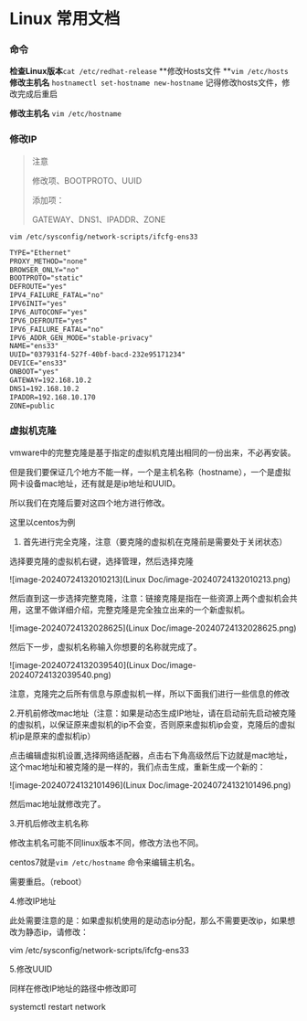 # Linux 常用文档

### 命令

**检查Linux版本**`cat /etc/redhat-release`
**修改Hosts文件 **`vim /etc/hosts`
**修改主机名** `hostnamectl set-hostname new-hostname` 记得修改hosts文件，修改完成后重启

**修改主机名** `vim /etc/hostname`



### 修改IP

> 注意
>
> 修改项、BOOTPROTO、UUID
>
> 添加项：
>
> GATEWAY、DNS1、IPADDR、ZONE

```shell
vim /etc/sysconfig/network-scripts/ifcfg-ens33
```

```latex
TYPE="Ethernet"
PROXY_METHOD="none"
BROWSER_ONLY="no"
BOOTPROTO="static"
DEFROUTE="yes"
IPV4_FAILURE_FATAL="no"
IPV6INIT="yes"
IPV6_AUTOCONF="yes"
IPV6_DEFROUTE="yes"
IPV6_FAILURE_FATAL="no"
IPV6_ADDR_GEN_MODE="stable-privacy"
NAME="ens33"
UUID="037931f4-527f-40bf-bacd-232e95171234"
DEVICE="ens33"
ONBOOT="yes"
GATEWAY=192.168.10.2
DNS1=192.168.10.2
IPADDR=192.168.10.170
ZONE=public
```

### 虚拟机克隆

vmware中的完整克隆是基于指定的虚拟机克隆出相同的一份出来，不必再安装。

但是我们要保证几个地方不能一样，一个是主机名称（hostname），一个是虚拟网卡设备mac地址，还有就是是ip地址和UUID。

所以我们在克隆后要对这四个地方进行修改。

这里以centos为例

1. 首先进行完全克隆，注意（要克隆的虚拟机在克隆前是需要处于关闭状态）

选择要克隆的虚拟机右键，选择管理，然后选择克隆

![image-20240724132010213](Linux Doc/image-20240724132010213.png)

然后直到这一步选择完整克隆，注意：链接克隆是指在一些资源上两个虚拟机会共用，这里不做详细介绍，完整克隆是完全独立出来的一个新虚拟机。

![image-20240724132028625](Linux Doc/image-20240724132028625.png)

然后下一步，虚拟机名称输入你想要的名称就完成了。

![image-20240724132039540](Linux Doc/image-20240724132039540.png)

注意，克隆完之后所有信息与原虚拟机一样，所以下面我们进行一些信息的修改

2.开机前修改mac地址（注意：如果是动态生成IP地址，请在启动前先启动被克隆的虚拟机，以保证原来虚拟机的ip不会变，否则原来虚拟机ip会变，克隆后的虚拟机ip是原来的虚拟机ip）

点击编辑虚拟机设置,选择网络适配器，点击右下角高级然后下边就是mac地址，这个mac地址和被克隆的是一样的，我们点击生成，重新生成一个新的：

![image-20240724132101496](Linux Doc/image-20240724132101496.png)

然后mac地址就修改完了。

3.开机后修改主机名称

修改主机名可能不同linux版本不同，修改方法也不同。

centos7就是`vim /etc/hostname` 命令来编辑主机名。

需要重启。（reboot）

4.修改IP地址 

此处需要注意的是：如果虚拟机使用的是动态ip分配，那么不需要更改ip，如果想改为静态ip，请修改：

vim /etc/sysconfig/network-scripts/ifcfg-ens33 

5.修改UUID

同样在修改IP地址的路径中修改即可

systemctl restart network

